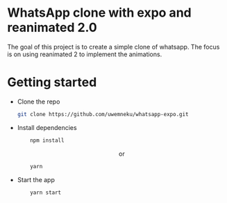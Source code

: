 # WhatsApp clone with expo and reanimated 2.0

The goal of this project is to create a simple clone of whatsapp. The focus is on using reanimated 2 to implement the animations.

# Getting started
- Clone the repo
    ```bash
    git clone https://github.com/uwemneku/whatsapp-expo.git
    ```
- Install dependencies
    ```bash
        npm install
    ```
    <p align="center"> or </p>

    ```bash
        yarn
    ```
- Start the app
    ```bash
        yarn start
    ```